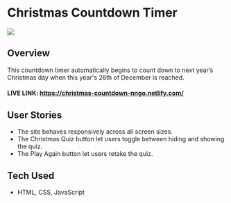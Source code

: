 # Christmas Countdown Timer

![](xmas.gif)

## Overview

This countdown timer automatically begins to count down to next year’s Christmas day when this year's 26th of December is reached.

#### LIVE LINK: https://christmas-countdown-nngo.netlify.com/

## User Stories

- The site behaves responsively across all screen sizes. 
- The Christmas Quiz button let users toggle between hiding and showing the quiz. 
- The Play Again button let users retake the quiz.

## Tech Used

- HTML, CSS, JavaScript
